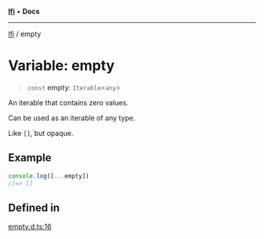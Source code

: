 [**lfi**](../readme.md) • **Docs**

---

[lfi](../globals.md) / empty

# Variable: empty

> `const` **empty**: `Iterable`\<`any`\>

An iterable that contains zero values.

Can be used as an iterable of any type.

Like `[]`, but opaque.

## Example

```js
console.log([...empty])
//=> []
```

## Defined in

[empty.d.ts:16](https://github.com/TomerAberbach/lfi/blob/dd796c78d3ff68ae7bf4a0272b3cbeca688438e7/src/operations/empty.d.ts#L16)
